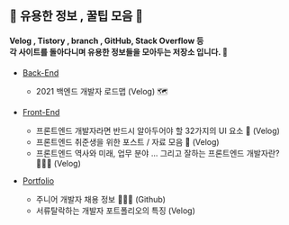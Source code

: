 ## 🍯 유용한 정보 , 꿀팁 모음 🍯

#### Velog , Tistory , branch , GitHub, Stack Overflow 등 <br>각 사이트를 돌아다니며 유용한 정보들을 모아두는 저장소 입니다. 🍯

+ <a href="">Back-End</a>
    + 2021 백엔드 개발자 로드맵 (Velog) 🗺️

+ <a href="">Front-End</a>
    + 프론트엔드 개발자라면 반드시 알아두어야 할 32가지의 UI 요소 🎨  (Velog)
    + 프론트엔드 취준생을 위한 포스트 / 자료 모음 📄 (Velog)
    + 프론트엔드 역사와 미래, 업무 분야 ... 그리고 잘하는 프론트엔드 개발자란? 👨🏻‍🚀 (Velog)

+ <a href="">Portfolio</a>
    + 주니어 개발자 채용 정보 👨🏻‍💼 (Github)
    + 서류탈락하는 개발자 포트폴리오의 특징 (Velog)

